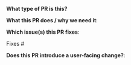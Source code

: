 <!--  Thanks for sending a pull request! Here are some tips for you:

1. If this is your first time contributing to Gateway API, please read our
   developer guide (https://gateway-api.sigs.k8s.io/contributing/devguide/)
   and our community page (https://gateway-api.sigs.k8s.io/contributing/).
2. If this is your first time contributing to a Kubernetes project, please read
   our contributor guidelines:
   https://git.k8s.io/community/contributors/guide/first-contribution.md#your-first-contribution
3. Please label this pull request according to what type of issue you are
   addressing, especially if this is a release targeted pull request. For
   reference on required PR/issue labels, read here:
   https://git.k8s.io/community/contributors/devel/sig-release/release.md#issuepr-kind-label
4. If you want *faster* PR reviews, read how:
   https://git.k8s.io/community/contributors/guide/pull-requests.md#best-practices-for-faster-reviews
5. If the PR is unfinished, see how to mark it:
   https://git.k8s.io/community/contributors/guide/pull-requests.md#marking-unfinished-pull-requests
6. If this PR includes a new GEP please make sure you've followed the process
   outlined in our GEP overview, as this will help the community to ensure the
   best chance of positive outcomes for your proposal:
   https://gateway-api.sigs.k8s.io/geps/overview/#process
-->

**What type of PR is this?**
<!--
Add one of the following kinds:
/kind bug
/kind cleanup
/kind documentation
/kind feature
/kind gep
/kind test

Optionally add one or more of the following kinds if applicable:
/kind deprecation
/kind failing-test
/kind flake
/kind regression
/area conformance-test
/area conformance-machinery
-->

**What this PR does / why we need it**:

**Which issue(s) this PR fixes**:
<!--
*Automatically closes linked issue when PR is merged.
Usage: `Fixes #<issue number>`, or `Fixes (paste link of issue)`.
-->
Fixes #

**Does this PR introduce a user-facing change?**:
<!--
If no, just write "NONE" in the release-note block below.
If yes, please enter a release note below:
-->
```release-note

```
